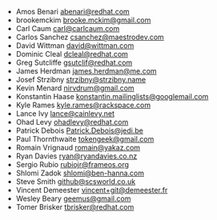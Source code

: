 * Amos Benari <abenari@redhat.com>
* brookemckim <brooke.mckim@gmail.com>
* Carl Caum <carl@carlcaum.com>
* Carlos Sanchez <csanchez@maestrodev.com>
* David Wittman <david@wittman.com>
* Dominic Cleal <dcleal@redhat.com>
* Greg Sutcliffe <gsutclif@redhat.com>
* James Herdman <james.herdman@me.com>
* Josef Strzibny <strzibny@strzibny.name>
* Kevin Menard <nirvdrum@gmail.com>
* Konstantin Haase <konstantin.mailinglists@googlemail.com>
* Kyle Rames <kyle.rames@rackspace.com>
* Lance Ivy <lance@cainlevy.net>
* Ohad Levy <ohadlevy@redhat.com>
* Patrick Debois <Patrick.Debois@jedi.be>
* Paul Thornthwaite <tokengeek@gmail.com>
* Romain Vrignaud <romain@yakaz.com>
* Ryan Davies <ryan@ryandavies.co.nz>
* Sergio Rubio <rubiojr@frameos.org>
* Shlomi Zadok <shlomi@ben-hanna.com>
* Steve Smith <github@scsworld.co.uk>
* Vincent Demeester <vincent+git@demeester.fr>
* Wesley Beary <geemus@gmail.com>
* Tomer Brisker <tbrisker@redhat.com>
